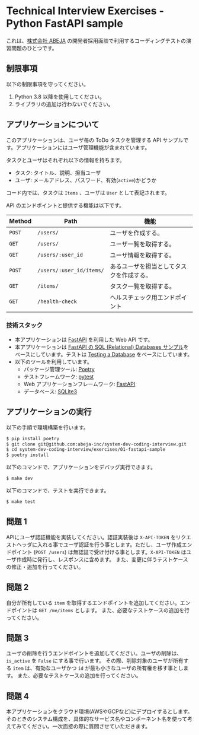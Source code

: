 # Technical Interview Exercises - Python FastAPI sample

これは、[株式会社 ABEJA](https://abejainc.com/ja/) の開発者採用面談で利用するコーディングテストの演習問題のひとつです。

## 制限事項

以下の制限事項を守ってください。

1. Python 3.8 以降を使用してください。
2. ライブラリの追加は行わないでください。

## アプリケーションについて

このアプリケーションは、ユーザ毎の ToDo タスクを管理する API サンプルです。アプリケーションにはユーザ管理機能が含まれています。

タスクとユーザはそれぞれ以下の情報を持ちます。
- タスク: タイトル、説明、担当ユーザ
- ユーザ: メールアドレス、パスワード、有効(`active`)かどうか

コード内では、タスクは `Items` 、ユーザは `User` として表記されます。

API のエンドポイントと提供する機能は以下です。

| Method | Path                     | 機能                             |
|--------|--------------------------|----------------------------------|
| `POST` | `/users/`                | ユーザを作成する。                  |
| `GET`  | `/users/`                | ユーザ一覧を取得する。               |
| `GET`  | `/users/:user_id`        | ユーザ情報を取得する。               |
| `POST` | `/users/:user_id/items/` | あるユーザを担当としてタスクを作成する。|
| `GET`  | `/items/`                | タスク一覧を取得する。               |
| `GET`  | `/health-check`          | ヘルスチェック用エンドポイント        |


### 技術スタック
- 本アプリケーションは [FastAPI](https://fastapi.tiangolo.com/) を利用した Web API です。
- 本アプリケーションは [FastAPI の SQL (Relational) Databases サンプル](https://fastapi.tiangolo.com/tutorial/sql-databases/)をベースにしています。テストは [Testing a Database](https://fastapi.tiangolo.com/advanced/testing-database/) をベースにしています。
- 以下のツールを利用しています。
  - パッケージ管理ツール: [Poetry](https://python-poetry.org/)
  - テストフレームワーク: [pytest](https://docs.pytest.org/)
  - Web アプリケーションフレームワーク: [FastAPI](https://fastapi.tiangolo.com/)
  - データベース: [SQLite3](https://www.sqlite.org/index.html)

## アプリケーションの実行

以下の手順で環境構築を行います。

```bash
$ pip install poetry
$ git clone git@github.com:abeja-inc/system-dev-coding-interview.git
$ cd system-dev-coding-interview/exercises/01-fastapi-sample
$ poetry install
```

以下のコマンドで、アプリケーションをデバッグ実行できます。
```bash
$ make dev
```

以下のコマンドで、テストを実行できます。
```bash
$ make test
```

## 問題 1
APIにユーザ認証機能を実装してください。認証実装後は `X-API-TOKEN` をリクエストヘッダに入れる事でユーザ認証を行う事とします。ただし、ユーザ作成エンドポイント (`POST /users`) は無認証で受け付ける事とします。`X-API-TOKEN` はユーザ作成時に発行し、レスポンスに含めます。
また、変更に伴うテストケースの修正・追加を行ってください。

## 問題 2
自分が所有している `item` を取得するエンドポイントを追加してください。エンドポイントは `GET /me/items` とします。
また、必要なテストケースの追加を行ってください。

## 問題 3
ユーザの削除を行うエンドポイントを追加してください。ユーザの削除は、`is_active` を `False` にする事で行います。
その際、削除対象のユーザが所有する `item` は、有効なユーザかつ `id` が最も小さなユーザの所有権を移す事とします。
また、必要なテストケースの追加を行ってください。

## 問題 4
本アプリケーションをクラウド環境(AWSやGCPなど)にデプロイするとします。そのときのシステム構成を、具体的なサービス名やコンポーネント名を使って考えてみてください。一次面接の際に質問させていただきます。
